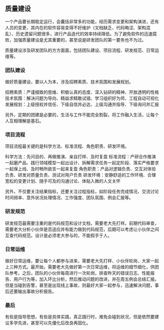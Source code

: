 ## 质量建设

一个产品要长期稳定运行，会囊括非常多的功能，经历需求变更和架构演进，还有人员的变更，其内在的软件容易变得不好维护（文档缺乏、代码晦涩、架构混乱）、历史遗留问题很多，进行产品迭代的效率持续降低。为了避免软件的迅速腐败，加强质量建设是尤其重要的，甚至说是研发团队的第一要务也不为过。

质量建设涉及研发团队的方方面面，包括团队建设、项目流程、研发规范、日常运维等。

### 团队建设

做好质量建设，要以人为本，涉及招聘素质、技术氛围和发展规划。

招聘素质：严谨细致的思维、积极认真的态度、深入钻研的精神、开放透明的性格
技术氛围：解决问题为导向、精益求精敢试错、学习组织好为师、工程自动可视化
发展规划：上级授权并信任、下级自信并必达、上级沟通并指导、下级询问并汇报

另外，定期的团建是必要的，生活与工作不能完全割裂，将工作融入生活，让每个人互相理解是基石。

### 项目流程

项目流程最关键的是科学方法、标准流程、角色职责、研发环境。

科学方法：先问目的、再做推演、亲自打样、及时复盘
标准流程：产研合作推演一起磨产品、践行领域模型一起出设计、拆解需求任务一起定阶段、落实严格要求一起保上线、及时畅所欲言一起来复盘
角色职责：产品对逻辑负责、交互对体验负责、研发对质量负责、测试对用户负责
研发环境：安静舒适的工作环境、合理宽松的变更计划、随手可及的沟通讨论、体贴入微的人文关怀

另外，不仅要关注结果指标，还要关注过程指标，如阶段任务完成情况、交流讨论时间频率、意外状况处理情况、工作强度、团队氛围、例会汇报等。

### 研发规范

研发规范最需要注重的是代码规范和设计文档，需要老大先打样。前期代码审查，需要老大分析小伙伴是否适应并有能力做到代码规范，后期可以考虑让小伙伴之间互查代码规范。设计是必须老大参与的，不能假手于人。

### 日常运维

做好日常运维，要让每个人都参与进来，需要老大先打样、小伙伴轮岗、大家一起上三种方式。最开始，需要老大先做好第一次日常运维，将运维的细节细化，供团队参考。之后，团队的小伙伴每周进行一次轮岗，排查昨天的错误日志、性能报告、用户行为等，加入环比分析，然后推动问题的改进，并在周五例会总结汇报。但是当碰到告警，甚至是出现线上事故，则最好大家一起参与，迅速解决问题，事后还要输出事故分析报告。

### 最后

有些是指导思想，有些是具体实践，真正践行时，难免会碰到状况，但是依然要建议多学先进，甚至可以先僵化后改良再固化。